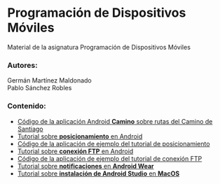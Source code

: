 # Programación de Dispositivos Móviles
Material de la asignatura Programación de Dispositivos Móviles

### Autores:
Germán Martínez Maldonado  
Pablo Sánchez Robles

### Contenido:
- [Código de la aplicación Android **Camino** sobre rutas del Camino de Santiago](https://github.com/PSanchezR/Camino)
- [Tutorial sobre **posicionamiento** en Android](TutorialFTP/TutorialFTP.pdf)
- [Código de la aplicación de ejemplo del tutorial de posicionamiento](TutorialFTP/AndroidStudioProject)
- [Tutorial sobre **conexión FTP** en Android](TutorialPosicionamiento/TutorialPosicionamiento.pdf)
- [Código de la aplicación de ejemplo del tutorial de conexión FTP](TutorialPosicionamiento/AndroidStudioProject)
- [Tutorial sobre **notificaciones** en **Android Wear**](TutoriaNotifacionesAndroidWear/TutoriaNotifacionesAndroidWear.pdf)
- [Tutorial sobre **instalación de Android Studio** en **MacOS**](TutorialInstalacionAndroidStudioMacOS/TutorialInstalacionAndroidStudioMacOS.pdf)
